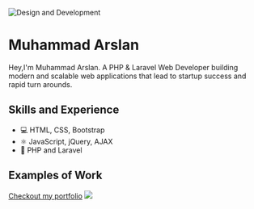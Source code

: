 ![Design and Development](https://i.ibb.co/mBzZHfN/Whats-App-Image-2023-07-29-at-1-03-59-PM.jpg)

# Muhammad Arslan
Hey,I'm Muhammad Arslan. A PHP & Laravel Web Developer building modern and scalable web applications that lead to startup success and rapid turn arounds.

## Skills and Experience
* 💻 HTML, CSS, Bootstrap
* ⚛ JavaScript, jQuery, AJAX
* 📱 PHP and Laravel

## Examples of Work

[Checkout my portfolio](https://arslanstack.github.io)
<img src="https://arslanstack.github.io/screenshot.png"> 

